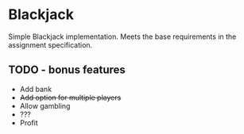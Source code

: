 # Blackjack

Simple Blackjack implementation. Meets the base requirements in the assignment specification.

## TODO - bonus features

* Add bank
* ~~Add option for multiple players~~
* Allow gambling
* ???
* Profit
